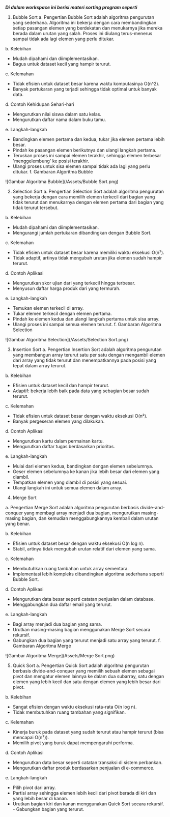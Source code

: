 ***Di dalam workspace ini berisi materi sorting program seperti***

1. Bubble Sort
a. Pengertian
   Bubble Sort adalah algoritma pengurutan yang sederhana. Algoritma ini bekerja dengan cara membandingkan setiap pasangan elemen yang berdekatan dan menukarnya jika mereka berada dalam urutan yang salah. Proses ini diulang terus-menerus sampai tidak ada lagi elemen yang perlu ditukar.
   
b. Kelebihan
   - Mudah dipahami dan diimplementasikan.
   - Bagus untuk dataset kecil yang hampir terurut.

c. Kelemahan
   - Tidak efisien untuk dataset besar karena waktu komputasinya O(n^2).
   - Banyak pertukaran yang terjadi sehingga tidak optimal untuk banyak data.

d. Contoh Kehidupan Sehari-hari
   - Mengurutkan nilai siswa dalam satu kelas.
   - Mengurutkan daftar nama dalam buku tamu.

e. Langkah-langkah
   - Bandingkan elemen pertama dan kedua, tukar jika elemen pertama lebih besar.
   - Pindah ke pasangan elemen berikutnya dan ulangi langkah pertama.
   - Teruskan proses ini sampai elemen terakhir, sehingga elemen terbesar 'menggelembung' ke posisi terakhir.
   - Ulangi proses untuk sisa elemen sampai tidak ada lagi yang perlu ditukar.
f. Gambaran Algoritma Bubble

![Gambar Algoritma Bubble](/Assets/Bubble Sort.png)

2. Selection Sort
a. Pengertian
   Selection Sort adalah algoritma pengurutan yang bekerja dengan cara memilih elemen terkecil dari bagian yang tidak terurut dan menukarnya dengan elemen pertama dari bagian yang tidak terurut tersebut.

b. Kelebihan
   - Mudah dipahami dan diimplementasikan.
   - Mengurangi jumlah pertukaran dibandingkan dengan Bubble Sort.

c. Kelemahan
   - Tidak efisien untuk dataset besar karena memiliki waktu eksekusi O(n²).
   - Tidak adaptif, artinya tidak mengubah urutan jika elemen sudah hampir terurut.

d. Contoh Aplikasi
   - Mengurutkan skor ujian dari yang terkecil hingga terbesar.
   - Menyusun daftar harga produk dari yang termurah.

e. Langkah-langkah
   - Temukan elemen terkecil di array.
   - Tukar elemen terkecil dengan elemen pertama.
   - Pindah ke elemen kedua dan ulangi langkah pertama untuk sisa array.
   - Ulangi proses ini sampai semua elemen terurut.
f. Gambaran Algoritma Selection

![Gambar Algoritma Selection](/Assets/Selection Sort.png)

3. Insertion Sort
a. Pengertian
   Insertion Sort adalah algoritma pengurutan yang membangun array terurut satu per satu dengan mengambil elemen dari array yang tidak terurut dan menempatkannya pada posisi yang tepat dalam array terurut.

b. Kelebihan
   - Efisien untuk dataset kecil dan hampir terurut.
   - Adaptif: bekerja lebih baik pada data yang sebagian besar sudah terurut.

c. Kelemahan
   - Tidak efisien untuk dataset besar dengan waktu eksekusi O(n²).
   - Banyak pergeseran elemen yang dilakukan.

d. Contoh Aplikasi
   - Mengurutkan kartu dalam permainan kartu.
   - Mengurutkan daftar tugas berdasarkan prioritas.

e. Langkah-langkah
   - Mulai dari elemen kedua, bandingkan dengan elemen sebelumnya.
   - Geser elemen sebelumnya ke kanan jika lebih besar dari elemen yang diambil.
   - Tempatkan elemen yang diambil di posisi yang sesuai.
   - Ulangi langkah ini untuk semua elemen dalam array.

4. Merge Sort

a. Pengertian
   Merge Sort adalah algoritma pengurutan berbasis divide-and-conquer yang membagi array menjadi dua bagian, mengurutkan masing-masing bagian, dan kemudian menggabungkannya kembali dalam urutan yang benar.

b. Kelebihan
   - Efisien untuk dataset besar dengan waktu eksekusi O(n log n).
   - Stabil, artinya tidak mengubah urutan relatif dari elemen yang sama.

c. Kelemahan
   - Membutuhkan ruang tambahan untuk array sementara.
   - Implementasi lebih kompleks dibandingkan algoritma sederhana seperti Bubble Sort.

d. Contoh Aplikasi
   - Mengurutkan data besar seperti catatan penjualan dalam database.
   - Menggabungkan dua daftar email yang terurut.

e. Langkah-langkah
   - Bagi array menjadi dua bagian yang sama.
   - Urutkan masing-masing bagian menggunakan Merge Sort secara rekursif.
   - Gabungkan dua bagian yang terurut menjadi satu array yang terurut.
f. Gambaran Algoritma Merge

![Gambar Algoritma Merge](Assets/Merge Sort.png)

5. Quick Sort
a. Pengertian
   Quick Sort adalah algoritma pengurutan berbasis divide-and-conquer yang memilih sebuah elemen sebagai pivot dan mengatur elemen lainnya ke dalam dua subarray, satu dengan elemen yang lebih kecil dan satu dengan elemen yang lebih besar dari pivot.

b. Kelebihan
   - Sangat efisien dengan waktu eksekusi rata-rata O(n log n).
   - Tidak membutuhkan ruang tambahan yang signifikan.

c. Kelemahan
   - Kinerja buruk pada dataset yang sudah terurut atau hampir terurut (bisa mencapai O(n²)).
   - Memilih pivot yang buruk dapat mempengaruhi performa.

d. Contoh Aplikasi
   - Mengurutkan data besar seperti catatan transaksi di sistem perbankan.
   - Mengurutkan daftar produk berdasarkan penjualan di e-commerce.

e. Langkah-langkah
   - Pilih pivot dari array.
   - Partisi array sehingga elemen lebih kecil dari pivot berada di kiri dan yang lebih besar di kanan.
   - Urutkan bagian kiri dan kanan menggunakan Quick Sort secara rekursif.
    - Gabungkan bagian yang terurut.


